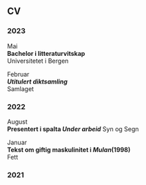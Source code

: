 ## CV

### 2023

Mai  
__Bachelor i litteraturvitskap__  
Universitetet i Bergen 

Februar  
__*Utitulert diktsamling*__  
Samlaget


### 2022

August  
__Presentert i spalta *Under arbeid*__ 
Syn og Segn  
  
Januar  
__Tekst om giftig maskulinitet i _Mulan_(1998)__  
Fett  

### 2021
